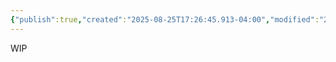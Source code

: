 ```yaml
---
{"publish":true,"created":"2025-08-25T17:26:45.913-04:00","modified":"2025-08-28T10:21:29.354-04:00","cssclasses":""}
---
```



WIP